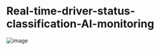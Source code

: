 # Real-time-driver-status-classification-AI-monitoring
![image](https://github.com/bugbuger97/Real-time-driver-status-classification-AI-monitoring/assets/93682556/25f00b5b-dd4b-4829-b69e-21c4896cab1d)
